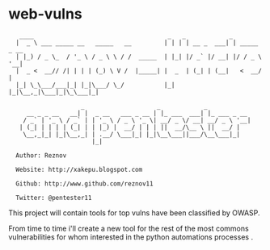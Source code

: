 web-vulns
=========

       ____                                     _   _            _             
      |  _ \ ___ _____ __   _____   __         | | | | __ _  ___| | _____ _ __ 
      | |_) / _ \_  / '_ \ / _ \ \ / /  _____  | |_| |/ _` |/ __| |/ / _ \ '__|
      |  _ <  __// /| | | | (_) \ V /  |_____| |  _  | (_| | (__|   <  __/ |   
      |_| \_\___/___|_| |_|\___/ \_/           |_| |_|\__,_|\___|_|\_\___|_|   
                                                                               
                        _                    _            _            
         __ _ _ __   __| |  _ __   ___ _ __ | |_ ___  ___| |_ ___ _ __ 
        / _` | '_ \ / _` | | '_ \ / _ \ '_ \| __/ _ \/ __| __/ _ \ '__|
       | (_| | | | | (_| | | |_) |  __/ | | | ||  __/\__ \ ||  __/ |   
        \__,_|_| |_|\__,_| | .__/ \___|_| |_|\__\___||___/\__\___|_|   
                           |_| 
 
      Author: Reznov
  
      Website: http://xakepu.blogspot.com
  
      Github: http://www.github.com/reznov11
  
      Twitter: @pentester11




This project will contain tools for top vulns have been classified by OWASP.

From time to time i'll create a new tool for the rest of the most commons vulnerabilities for whom interested in the python 
automations processes .
